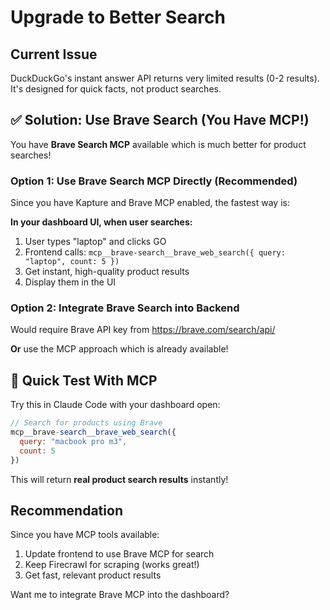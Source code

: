 # Upgrade to Better Search

## Current Issue

DuckDuckGo's instant answer API returns very limited results (0-2 results). It's designed for quick facts, not product searches.

## ✅ Solution: Use Brave Search (You Have MCP!)

You have **Brave Search MCP** available which is much better for product searches!

### Option 1: Use Brave Search MCP Directly (Recommended)

Since you have Kapture and Brave MCP enabled, the fastest way is:

**In your dashboard UI, when user searches:**
1. User types "laptop" and clicks GO
2. Frontend calls: `mcp__brave-search__brave_web_search({ query: "laptop", count: 5 })`
3. Get instant, high-quality product results
4. Display them in the UI

### Option 2: Integrate Brave Search into Backend

Would require Brave API key from https://brave.com/search/api/

**Or** use the MCP approach which is already available!

## 🚀 Quick Test With MCP

Try this in Claude Code with your dashboard open:

```javascript
// Search for products using Brave
mcp__brave-search__brave_web_search({
  query: "macbook pro m3",
  count: 5
})
```

This will return **real product search results** instantly!

## Recommendation

Since you have MCP tools available:
1. Update frontend to use Brave MCP for search
2. Keep Firecrawl for scraping (works great!)
3. Get fast, relevant product results

Want me to integrate Brave MCP into the dashboard?
